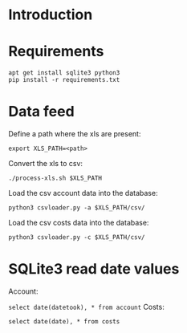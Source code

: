 # Introduction

# Requirements
```
apt get install sqlite3 python3
pip install -r requirements.txt
```


# Data feed
Define a path where the xls are present:

`export XLS_PATH=<path>`

Convert the xls to csv:

`./process-xls.sh $XLS_PATH`

Load the csv account data into the database:

`python3 csvloader.py -a $XLS_PATH/csv/`

Load the csv costs data into the database:

`python3 csvloader.py -c $XLS_PATH/csv/`

# SQLite3 read date values
Account:

`select date(datetook), * from account`
Costs:

`select date(date), * from costs`
